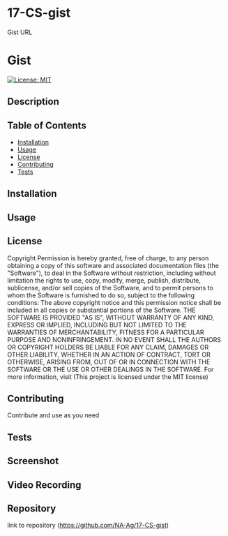 # 17-CS-gist
Gist URL

# Gist
[![License: MIT](https://img.shields.io/badge/License-MIT-yellow.svg)](https://opensource.org/licenses/MIT)

## Description


## Table of Contents 
- [Installation](#installation)
- [Usage](#usage)
- [License](#license)
- [Contributing](#contributing)
- [Tests](#tests)

## Installation


## Usage


## License
    
  Copyright <YEAR> <COPYRIGHT HOLDER>
  Permission is hereby granted, free of charge, to any person obtaining a copy of this software and associated documentation files (the "Software"), to deal in the Software without restriction, including without limitation the rights to use, copy, modify, merge, publish, distribute, sublicense, and/or sell copies of the Software, and to permit persons to whom the Software is furnished to do so, subject to the following conditions:
  The above copyright notice and this permission notice shall be included in all copies or substantial portions of the Software.
  THE SOFTWARE IS PROVIDED "AS IS", WITHOUT WARRANTY OF ANY KIND, EXPRESS OR IMPLIED, INCLUDING BUT NOT LIMITED TO THE WARRANTIES OF MERCHANTABILITY, FITNESS FOR A PARTICULAR PURPOSE AND NONINFRINGEMENT. IN NO EVENT SHALL THE AUTHORS OR COPYRIGHT HOLDERS BE LIABLE FOR ANY CLAIM, DAMAGES OR OTHER LIABILITY, WHETHER IN AN ACTION OF CONTRACT, TORT OR OTHERWISE, ARISING FROM, OUT OF OR IN CONNECTION WITH THE SOFTWARE OR THE USE OR OTHER DEALINGS IN THE SOFTWARE.
  For more information, visit (This project is licensed under the MIT license)
    
## Contributing
Contribute and use as you need

## Tests

## Screenshot

## Video Recording

## Repository
link to repository (https://github.com/NA-Ag/17-CS-gist)